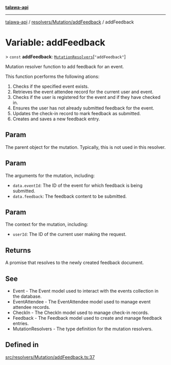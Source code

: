 [**talawa-api**](../../../../README.md)

***

[talawa-api](../../../../modules.md) / [resolvers/Mutation/addFeedback](../README.md) / addFeedback

# Variable: addFeedback

\> `const` **addFeedback**: [`MutationResolvers`](../../../../types/generatedGraphQLTypes/type-aliases/MutationResolvers.md)\[`"addFeedback"`\]

Mutation resolver function to add feedback for an event.

This function pcerforms the following ations:
1. Checks if the specified event exists.
2. Retrieves the event attendee record for the current user and event.
3. Checks if the user is registered for the event and if they have checked in.
4. Ensures the user has not already submitted feedback for the event.
5. Updates the check-in record to mark feedback as submitted.
6. Creates and saves a new feedback entry.

## Param

The parent object for the mutation. Typically, this is not used in this resolver.

## Param

The arguments for the mutation, including:
  - `data.eventId`: The ID of the event for which feedback is being submitted.
  - `data.feedback`: The feedback content to be submitted.

## Param

The context for the mutation, including:
  - `userId`: The ID of the current user making the request.

## Returns

A promise that resolves to the newly created feedback document.

## See

 - Event - The Event model used to interact with the events collection in the database.
 - EventAttendee - The EventAttendee model used to manage event attendee records.
 - CheckIn - The CheckIn model used to manage check-in records.
 - Feedback - The Feedback model used to create and manage feedback entries.
 - MutationResolvers - The type definition for the mutation resolvers.

## Defined in

[src/resolvers/Mutation/addFeedback.ts:37](https://github.com/PalisadoesFoundation/talawa-api/blob/039b0f127fb8caa46d57186ab4b3bb27fe150903/src/resolvers/Mutation/addFeedback.ts#L37)
